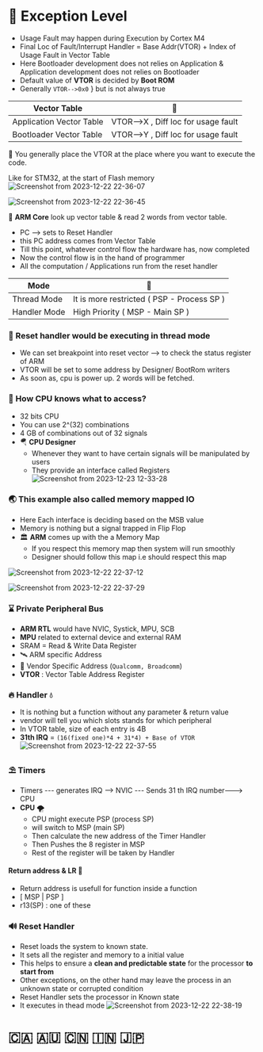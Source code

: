 # 🚦 Exception Level

- Usage Fault may happen during Execution by Cortex M4
- Final Loc of Fault/Interrupt Handler = Base Addr(VTOR) + Index of Usage Fault in Vector Table
- Here Bootloader development does not relies on Application & Application development does not relies on Bootloader
- Default value of **VTOR** is decided by **Boot ROM**
- Generally `VTOR-->0x0` } but is not always true

 Vector Table | 🍔 | 
--- | --- | 
Application Vector Table | VTOR-->X , Diff loc for usage fault | 
Bootloader Vector Table |  VTOR-->Y , Diff loc for usage fault |  

🍎 You generally place the VTOR at the place where you want to execute the code. 

Like for STM32, at the start of Flash memory
![Screenshot from 2023-12-22 22-36-07](https://github.com/PranabNandy/Arm-Architecture/assets/34576104/40676b5e-4ae5-43f6-84d7-7eb2ea652716)

![Screenshot from 2023-12-22 22-36-45](https://github.com/PranabNandy/Arm-Architecture/assets/34576104/f2b294bd-f578-4cf8-9b16-e5c90d1f68b2)

🍟 **ARM Core** look up vector table & read 2 words from vector table.
- PC --> sets to Reset Handler
- this PC address comes from Vector Table
- Till this point, whatever control flow the hardware has, now completed
- Now the control flow is in the hand of programmer
- All the computation / Applications run from the reset handler

Mode | 🍔 | 
--- | --- | 
Thread Mode | It is more restricted ( PSP - Process SP ) | 
Handler Mode | High Priority ( MSP - Main SP ) | 

### 🍭 Reset handler would be executing in thread mode


- We can set breakpoint into reset vector --> to check the status register of ARM
- VTOR will be set to some address by Designer/ BootRom writers
- As soon as, cpu is power up. 2 words will be fetched.



### 🚨 How CPU knows what to access?
- 32 bits CPU
- You can use 2^(32) combinations
- 4 GB of combinations out of 32 signals
- 🪂 **CPU Designer**
  - Whenever they want to have certain signals will be manipulated by users
  - They provide an interface called Registers
![Screenshot from 2023-12-23 12-33-28](https://github.com/PranabNandy/Arm-Architecture/assets/34576104/c124df6e-e516-445a-937e-0756fccc17aa)

### 🌏 This example also called memory mapped IO
- Here Each interface is deciding based on the MSB value
- Memory is nothing but a signal trapped in Flip Flop
- 🏛 **ARM** comes up with the a Memory Map
  - If you respect this memory map then system will run smoothly
  - Designer should follow this map i.e should respect this map
     
![Screenshot from 2023-12-22 22-37-12](https://github.com/PranabNandy/Arm-Architecture/assets/34576104/4c7df70a-67a9-4586-b772-78726ad5cb0e)

![Screenshot from 2023-12-22 22-37-29](https://github.com/PranabNandy/Arm-Architecture/assets/34576104/3315dab4-3fef-4e2e-8b0a-721ecf687cae)

### ⌛ Private Peripheral Bus
- **ARM RTL** would have NVIC, Systick, MPU, SCB
- **MPU** related to external device and external RAM
- SRAM = Read & Write Data Register
- 🛰 ARM specific Address
- 🚀 Vendor Specific Address (`Qualcomm, Broadcomm`)
-  **VTOR** : Vector Table Address Register

### 🔥 Handler 💧
- It is nothing but a function without any parameter & return value
- vendor will tell you which slots stands for which peripheral
- In VTOR table, size of each entry is 4B
- **31th IRQ** = `(16(fixed one)*4 + 31*4) + Base of VTOR`
![Screenshot from 2023-12-22 22-37-55](https://github.com/PranabNandy/Arm-Architecture/assets/34576104/0ed0bbae-439e-4e42-b721-a9d16a138a06)

### ⛱ Timers
- Timers --- generates IRQ --> NVIC --- Sends 31 th IRQ number---> CPU
- **CPU** 🌪
  - CPU might execute PSP (process SP)
  - will switch to MSP (main SP)
  - Then calculate the new address of the Timer Handler
  - Then Pushes the 8 register in MSP
  - Rest of the register will be taken by Handler
 
#### Return address & LR 🧶
- Return address is usefull for function inside a function
- [ MSP | PSP ]
-  r13(SP) : one of these

### 🔊 Reset Handler
- Reset loads the system to known state.
- It sets all the register and memory to a initial value
- This helps to ensure a **clean and predictable state** for the processor **to start from**
- Other exceptions, on the other hand may leave the process in an unknown state or corrupted condition
- Reset Handler sets the processor in Known state
- It executes in thead mode
![Screenshot from 2023-12-22 22-38-19](https://github.com/PranabNandy/Arm-Architecture/assets/34576104/2381a24b-e9f5-4096-849b-4c24e674fc0b)


# 🇨🇦 🇦🇺 🇨🇳 🇮🇳 🇯🇵
